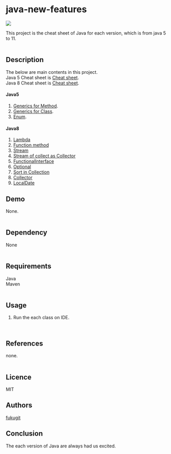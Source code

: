 # java-new-features
![](https://img.shields.io/badge/Initial%20creation-Jan%202019-brightgreen.svg)  

This project is the cheat sheet of Java for each version, which is from java 5 to 11.    
<br/>

## Description
The below are main contents in this project.  
Java 5 Cheat sheet is [Cheat sheet](https://github.com/fukugit/java-new-features/wiki/Cheat-sheet-for-Java-5).  
Java 8 Cheat sheet is [Cheat sheet](https://github.com/fukugit/java-new-features/wiki/Cheat-sheet-for-Java-8).  

#### Java5
1. [Generics for Method](src/main/java/jp/co/example/java5/GenericsOfMethod.java).  
2. [Generics for Class](src/main/java/jp/co/example/java5/GenericsOfClass.java).
3. [Enum](src/main/java/jp/co/example/java5/EnumFeature.java).

#### Java8
1. [Lambda](src/main/java/jp/co/example/java8/LambdaFeature.java)  
2. [Function method](src/main/java/jp/co/example/java8/FunctionFeature.java)  
3. [Stream](src/main/java/jp/co/example/java8/StreamFeature.java)  
4. [Stream of collect as Collector](src/main/java/jp/co/example/java8/CollectorFeature.java)  
5. [FunctionalInterface](src/main/java/jp/co/example/java8/FunctionalInterfaceFeature.java)  
6. [Optional](src/main/java/jp/co/example/java8/OptionalFeature.java)  
7. [Sort in Collection](src/main/java/jp/co/example/java8/CollectionsSortFeature.java)  
8. [Collector](src/main/java/jp/co/example/java8/CollectorFeature.java)  
9. [LocalDate](src/main/java/jp/co/example/java8/LocalDateFeature.java)  

## Demo
None.  
<br/>

## Dependency
None  
<br/>

## Requirements
Java  
Maven  
<br/>

## Usage
1. Run the each class on IDE.  
<br/>

## References
none.  
<br/>

## Licence
MIT
<br/>

## Authors
[fukugit](https://github.com/fukugit)
<br/>

## Conclusion
The each version of Java are always had us excited.  

